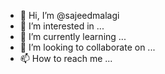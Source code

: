 - 👋 Hi, I’m @sajeedmalagi
- 👀 I’m interested in ...
- 🌱 I’m currently learning ...
- 💞️ I’m looking to collaborate on ...
- 📫 How to reach me ...

<!---
sajeedmalagi/sajeedmalagi is a ✨ special ✨ repository because its `README.md` (this file) appears on your GitHub profile.
You can click the Preview link to take a look at your changes.
--->

